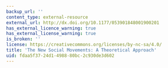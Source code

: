 ```yaml
---
backup_url: ''
content_type: external-resource
external_url: http://dx.doi.org/10.1177/053901848001900201
has_external_licence_warning: true
has_external_license_warning: true
is_broken: ''
license: https://creativecommons.org/licenses/by-nc-sa/4.0/
title: 'The New Social Movements: A Theoretical Approach'
uid: fdaa5f37-24d1-4988-80bc-2c930de3d602
---
```

